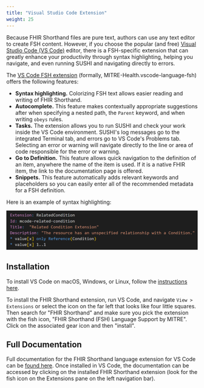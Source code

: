 ```yaml
---
title: "Visual Studio Code Extension"
weight: 25
---
```


Because FHIR Shorthand files are pure text, authors can use any text editor to create FSH content. However, if you choose the popular (and free) [Visual Studio Code (VS Code)](https://code.visualstudio.com/) editor, there is a FSH-specific extension that can greatly enhance your productivity through syntax highlighting, helping you navigate, and even running SUSHI and navigating directly to errors.

The [VS Code FSH extension](https://marketplace.visualstudio.com/items?itemName=MITRE-Health.vscode-language-fsh) (formally, MITRE-Health.vscode-language-fsh) offers the following features:

* **Syntax highlighting.** Colorizing FSH text allows easier reading and writing of FHIR Shorthand.
* **Autocomplete.** This feature makes contextually appropriate suggestions after when specifying a nested path, the `Parent` keyword, and when writing `obeys` rules.
* **Tasks.** The extension allows you to run SUSHI and check your work inside the VS Code environment. SUSHI's log messages go to the integrated Terminal tab, and errors go to VS Code's Problems tab. Selecting an error or warning will navigate directly to the line or area of code responsible for the error or warning.
* **Go to Definition.** This feature allows quick navigation to the definition of an item, anywhere the name of the item is used. If it is a native FHIR item, the link to the documentation page is offered.
* **Snippets.** This feature automatically adds relevant keywords and placeholders so you can easily enter all of the recommended metadata for a FSH definition.

Here is an example of syntax highlighting:

![Syntax Highlighting](syntax-highlighting.PNG)

## Installation

To install VS Code on macOS, Windows, or Linux, follow the [instructions here](https://code.visualstudio.com/Download).

To install the FHIR Shorthand extension, run VS Code, and navigate `View > Extensions` or select the icon on the far left that looks like four little squares. Then search for "FHIR Shorthand" and make sure you pick the extension with the fish icon, "FHIR Shorthand (FSH) Language Support by MITRE". Click on the associated gear icon and then "install".

## Full Documentation

Full documentation for the FHIR Shorthand language extension for VS Code can be [found here](https://github.com/standardhealth/vscode-language-fsh#readme). Once installed in VS Code, the documentation can be accessed by clicking on the installed FHIR Shorthand extension (look for the fish icon on the Extensions pane on the left navigation bar).
